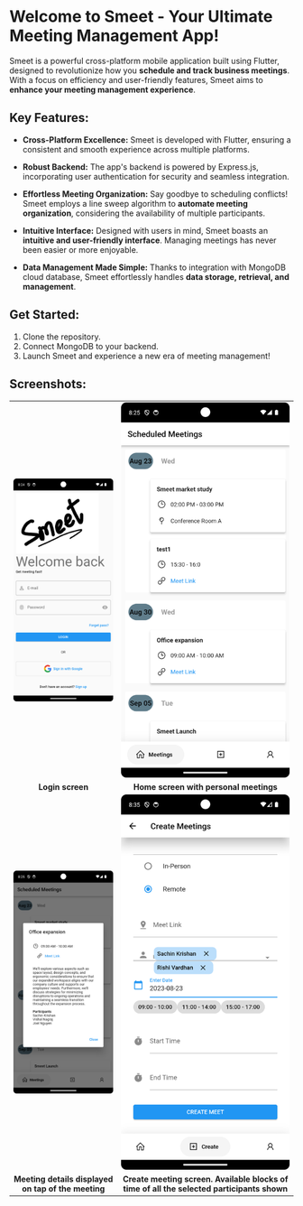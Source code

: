# **Welcome to Smeet - Your Ultimate Meeting Management App!**

Smeet is a powerful cross-platform mobile application built using Flutter, designed to revolutionize how you **schedule and track business meetings**. With a focus on efficiency and user-friendly features, Smeet aims to **enhance your meeting management experience**.

## **Key Features:**

- **Cross-Platform Excellence:** Smeet is developed with Flutter, ensuring a consistent and smooth experience across multiple platforms.

- **Robust Backend:** The app's backend is powered by Express.js, incorporating user authentication for security and seamless integration.

- **Effortless Meeting Organization:** Say goodbye to scheduling conflicts! Smeet employs a line sweep algorithm to **automate meeting organization**, considering the availability of multiple participants.

- **Intuitive Interface:** Designed with users in mind, Smeet boasts an **intuitive and user-friendly interface**. Managing meetings has never been easier or more enjoyable.

- **Data Management Made Simple:** Thanks to integration with MongoDB cloud database, Smeet effortlessly handles **data storage, retrieval, and management**.

## **Get Started:**

1. Clone the repository.
2. Connect MongoDB to your backend.
3. Launch Smeet and experience a new era of meeting management!

## **Screenshots:**

<div align="center">
  <table>
    <tr>
      <td align="center">
        <a href="login.png" target="_blank" rel="noopener noreferrer">
          <img src="login.png" alt="Login Screenshot" width="300"/>
        </a>
      </td>
      <td align="center">
        <a href="home.png" target="_blank" rel="noopener noreferrer">
          <img src="home.png" alt="Home Screenshot" width="300"/>
        </a>
      </td>
    </tr>
    <tr>
      <td align="center"><b>Login screen</b></td>
      <td align="center"><b>Home screen with personal meetings</b></td>
    </tr>
    <tr>
      <td align="center">
        <a href="meetDetails.png" target="_blank" rel="noopener noreferrer">
          <img src="meetDetails.png" alt="Meet Details Screenshot" width="300"/>
        </a>
      </td>
      <td align="center">
        <a href="createMeet.png" target="_blank" rel="noopener noreferrer">
          <img src="createMeet.png" alt="Create Meet Screenshot" width="300"/>
        </a>
      </td>
    </tr>
    <tr>
      <td align="center"><b>Meeting details displayed on tap of the meeting</b></td>
      <td align="center"><b>Create meeting screen. Available blocks of time of all the selected participants shown</b></td>
    </tr>
  </table>
</div>
